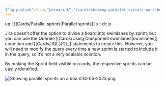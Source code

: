 ```yaml
---
{"dg-publish":true,"permalink":"/cards/showing-parallel-sprints-on-a-board/"}
---
```


up:: [[Cards/Parallel sprints\|Parallel sprints]] 
x:: 
d:: p

Jira doesn’t offer the option to divide a board into swimlanes by sprint, but you can use the Queries [[Cards/Using Component swimlanes\|swimlanes]] condition and [[Cards/JQL\|JQL]] statements to create this. However, you will need to modify the query every time a new sprint is started to include it in the query, so it’s not a very scalable solution.

By making the Sprint field visible on cards, the respective sprints can be easily identified.

![Showing parallel sprints on a board.14-05-2023.png](/img/user/Extras/Images/Showing%20parallel%20sprints%20on%20a%20board.14-05-2023.png)

